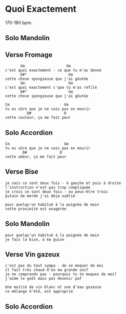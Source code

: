 # Quoi Exactement

170-180 bpm.

## Solo Mandolin

## Verse Fromage

```
       Gm                   Gm
c'est quoi exactement - ce que tu m'as donné
       D#°                   Gm
cette chose spongieuse que j'ai gôutée
       Gm                    Gm
c'est quoi exactement c'que tu m'as refilé
       D#°                   Gm
cette chose spongieuse que j'ai gôutée

Cm                         Gm
tu es sûre que je ne vais pas en mourir
          D#               D
cette couleur, ça me fait peur
```

## Solo Accordion

```
Cm                         Gm
tu es sûre que je ne vais pas en mourir
        D#               D
cette odeur, ça me fait peur
```

## Verse Bise

```
je sais ce sont deux fois - à gauche et puis à droite
l'instruction n'est pas trop compliquée
je crois ce sont deux fois - ou peux-être trois
putain de merde j'ai déja oublié

pour quelqu'un habitué à la poignée de main
cette proximité est exagérée
```

## Solo Mandolin

```
pour quelqu'un habitué à la poignée de main
je fais la bise, à ma guise
```

## Verse Vin gazeux

```
c'est pas du tout sympa - de se moquer de moi
il fait très chaud d'où ma grande soif
je ne comprends pas - pourquoi tu te moques de moi?
j'aime le goût mais pas devenir paf

Une moitié de vin blanc et une d'eau gazeuse
ce mélange d'été, est approprié
```

## Solo Accordion
